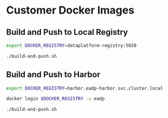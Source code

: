# Customer Docker Images


## Build and Push to Local Registry

```bash
export DOCKER_REGISTRY=dataplatform-registry:5020
```

```bash
./build-and-push.sh
```

## Build and Push to Harbor

```bash
export DOCKER_REGISTRY=harbor.eadp-harbor.svc.cluster.local
```

```bash
docker login $DOCKER_REGISTRY -u eadp
```

```bash
./build-and-push.sh
```

